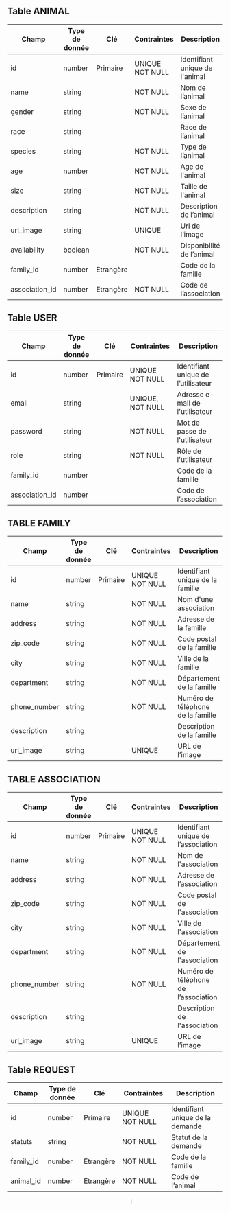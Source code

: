 ## Table ANIMAL

| **Champ**      | **Type de donnée** | **Clé**   | **Contraintes** | **Description**                |
|----------------|--------------------|-----------|-----------------|--------------------------------|
| id             | number             | Primaire  | UNIQUE NOT NULL | Identifiant unique de l'animal |
| name           | string             |           | NOT NULL        | Nom de l’animal                |
| gender         | string             |           | NOT NULL        | Sexe de l’animal               |
| race           | string             |           |                 | Race de l’animal               |
| species        | string             |           | NOT NULL        | Type de l’animal               |
| age            | number             |           | NOT NULL        | Age de l'animal                |
| size           | string             |           | NOT NULL        | Taille de l'animal             |
| description    | string             |           | NOT NULL        | Description de l’animal        |
| url_image      | string             |           | UNIQUE          | Url de l’image                 |
| availability   | boolean            |           | NOT NULL        | Disponibilité de l’animal      |
| family_id      | number             | Etrangère |                 | Code de la famille             |
| association_id | number             | Etrangère | NOT NULL        | Code de l’association          |

## Table USER

| **Champ**      | **Type de donnée** | **Clé**  | **Contraintes**  | **Description**                     |
|----------------|--------------------|----------|------------------|-------------------------------------|
| id             | number             | Primaire | UNIQUE NOT NULL  | Identifiant unique de l’utilisateur |
| email          | string             |          | UNIQUE, NOT NULL | Adresse e-mail de l'utilisateur     |
| password       | string             |          | NOT NULL         | Mot de passe de l'utilisateur       |
| role           | string             |          | NOT NULL         | Rôle de l'utilisateur               |
| family_id      | number             |          |                  | Code de la famille                  |
| association_id | number             |          |                  | Code de l’association               |

## TABLE FAMILY

| **Champ**    | **Type de donnée** | **Clé**  | **Contraintes** | **Description**                   |
|--------------|--------------------|----------|-----------------|-----------------------------------|
| id           | number             | Primaire | UNIQUE NOT NULL | Identifiant unique de la famille  |
| name         | string             |          | NOT NULL        | Nom d'une association             |
| address      | string             |          | NOT NULL        | Adresse de la famille             |
| zip_code     | string             |          | NOT NULL        | Code postal de la famille         |
| city         | string             |          | NOT NULL        | Ville de la famille               |
| department   | string             |          | NOT NULL        | Département de la famille         |
| phone_number | string             |          | NOT NULL        | Numéro de téléphone de la famille |
| description  | string             |          |                 | Description de la famille         |
| url_image    | string             |          | UNIQUE          | URL de l’image                    |

## TABLE ASSOCIATION

| **Champ**    | **Type de donnée** | **Clé**  | **Contraintes** | **Description**                      |
|--------------|--------------------|----------|-----------------|--------------------------------------|
| id           | number             | Primaire | UNIQUE NOT NULL | Identifiant unique de l’association  |
| name         | string             |          | NOT NULL        | Nom de l'association                 |
| address      | string             |          | NOT NULL        | Adresse de l’association             |
| zip_code     | string             |          | NOT NULL        | Code postal de l'association         |
| city         | string             |          | NOT NULL        | Ville de l'association               |
| department   | string             |          | NOT NULL        | Département de l'association         |
| phone_number | string             |          | NOT NULL        | Numéro de téléphone de l’association |
| description  | string             |          |                 | Description de l'association         |
| url_image    | string             |          | UNIQUE          | URL de l’image                       |

## Table REQUEST

| **Champ** | **Type de donnée** | **Clé**   | **Contraintes** | **Description**                  |
|-----------|--------------------|-----------|-----------------|----------------------------------|
| id        | number             | Primaire  | UNIQUE NOT NULL | Identifiant unique de la demande |
| statuts   | string             |           | NOT NULL        | Statut de la demande             |
| family_id | number             | Etrangère | NOT NULL        | Code de la famille               |
| animal_id | number             | Etrangère | NOT NULL        | Code de l’animal                 |

                                            |